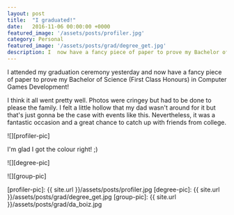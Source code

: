 ```yaml
---
layout: post
title:  "I graduated!"
date:   2016-11-06 00:00:00 +0000
featured_image: '/assets/posts/profiler.jpg'
category: Personal
featured_image: '/assets/posts/grad/degree_get.jpg'
description: I  now have a fancy piece of paper to prove my Bachelor of Science (First Class Honours) in Computer Games Development!
---
```

I attended my graduation ceremony yesterday and now have a fancy piece of paper to prove my Bachelor of Science (First Class Honours) in Computer Games Development!

I think it all went pretty well. Photos were cringey but had to be done to please the family. I felt a little hollow that my dad wasn't around for it but that's just gonna be the case with events like this. Nevertheless, it was a fantastic occasion and a great chance to catch up with friends from college.

![][profiler-pic]

I'm glad I got the colour right! ;)

![][degree-pic]

![][group-pic]

[profiler-pic]: {{ site.url }}/assets/posts/profiler.jpg
[degree-pic]: {{ site.url }}/assets/posts/grad/degree_get.jpg
[group-pic]: {{ site.url }}/assets/posts/grad/da_boiz.jpg
